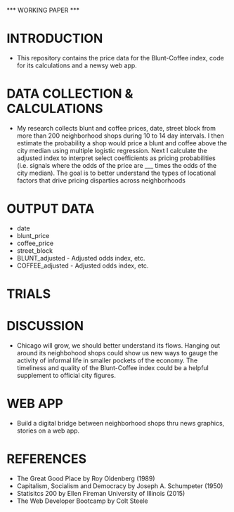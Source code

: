 *** WORKING PAPER ***

# INTRODUCTION

* This repository contains the price data for the Blunt-Coffee index, code for its calculations and a newsy web app. 

# DATA COLLECTION & CALCULATIONS

* My research collects blunt and coffee prices, date, street block from more than 200 neighborhood shops during 10 to 14 day intervals. I then estimate the probability a shop would price a blunt and coffee above the city median using multiple logistic regression.  Next I calculate the adjusted index to interpret select coefficients as pricing probabilities (i.e.  signals where the odds of the price are ___ times the odds of the city median). The goal is to better understand the types of locational factors that drive pricing disparties across neighborhoods

# OUTPUT DATA 

* date
* blunt_price
* coffee_price
* street_block
* BLUNT_adjusted - Adjusted odds index, etc.
* COFFEE_adjusted - Adjusted odds index, etc.

# TRIALS

# DISCUSSION

* Chicago will grow, we should better understand its flows. Hanging out around its neighbohood shops could show us new ways to gauge the activity of informal life in smaller pockets of the economy. The timeliness and quality of the Blunt-Coffee index could be a helpful supplement to official city figures.  

# WEB APP

* Build a digital bridge between neighborhood shops thru news graphics, stories on a web app.

# REFERENCES

* The Great Good Place by Roy Oldenberg (1989)
* Capitalism, Socialism and Democracy by Joseph A. Schumpeter (1950)
* Statisitcs 200 by Ellen Fireman University of Illinois (2015)
* The Web Developer Bootcamp by Colt Steele
